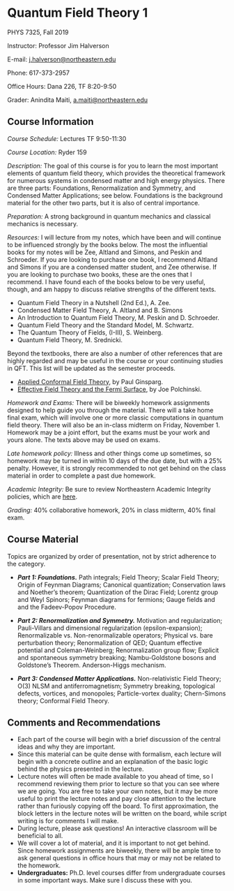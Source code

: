 # Quantum Field Theory 1

PHYS 7325, Fall 2019

Instructor: Professor Jim Halverson

E-mail: j.halverson@northeastern.edu

Phone: 617-373-2957

Office Hours: Dana 226, TF 8:20-9:50

Grader: Anindita Maiti, a.maiti@northeastern.edu

## Course Information

*Course Schedule:* Lectures TF 9:50-11:30

*Course Location:* Ryder 159

*Description:* The goal of this course is for you to learn the most important elements of quantum field theory, which 
provides the theoretical framework for numerous systems in condensed matter and high energy physics.
There are three parts: Foundations, Renormalization and Symmetry, and Condensed Matter Applications; see below. Foundations is the background material for the other two parts, but it is also of central importance.

*Preparation:* A strong background in quantum mechanics and classical mechanics is necessary.

*Resources:* I will lecture from my notes, which have been and will
continue to be influenced strongly by the books below. The most the
influential books for my notes will be Zee, Altland and Simons, and
Peskin and Schroeder. If you are looking to purchase one book, I
recommend Altland and Simons if you are a condensed matter student,
and Zee otherwise. If you are looking to purchase two books, these are
the ones that I recommend. I have found each of the books below to be
very useful, though, and am happy to discuss relative strengths of the
different texts.

- Quantum Field Theory in a Nutshell (2nd Ed.), A. Zee.
- Condensed Matter Field Theory, A. Altland and B. Simons
- An Introduction to Quantum Field Theory, M. Peskin and D. Schroeder.
- Quantum Field Theory and the Standard Model, M. Schwartz.
- The Quantum Theory of Fields, (I-III), S. Weinberg.
- Quantum Field Theory, M. Srednicki.

Beyond the textbooks, there are also a number of other references that
are highly regarded and may
be useful in the course or your continuing studies in QFT.
This list will be updated as the semester proceeds.

- [Applied Conformal Field Theory](https://arxiv.org/abs/hep-th/9108028), by Paul Ginsparg.
- [Effective Field Theory and the Fermi Surface](https://arxiv.org/abs/hep-th/9210046), by Joe Polchinski.

*Homework and Exams:* There will be biweekly homework assignments designed to help guide you through the material. There will a take home final exam, which will involve one or more classic computations in quantum field theory. There will also be an in-class midterm on Friday, November 1. Homework may be a joint effort, but the exams must be your work and yours alone. The texts above may be used on exams.

*Late homework policy:* Illness and other things come up sometimes, so homework may be turned in within 10 days of the due date, but with a 25% penalty.
However, it is strongly recommended to not get behind on the class material in order to complete a past due homework.


*Academic Integrity:* Be sure to review Northeastern Academic Integrity policies, which are [here](http://www.northeastern.edu/osccr/academic-integrity-policy/).

*Grading:* 40% collaborative homework, 20% in class midterm, 40% final exam.

## Course Material

Topics are organized by order of presentation, not by strict adherence to the category. 

- ***Part 1: Foundations.*** Path integrals; Field Theory; Scalar Field Theory; Origin of Feynman Diagrams; Canonical quantization; Conservation laws and Noether’s theorem; Quantization of the Dirac Field; Lorentz group and Weyl Spinors; Feynman diagrams for fermions; Gauge fields and and the Fadeev-Popov Procedure.

- ***Part 2: Renormalization and Symmetry.***  Motivation and regularization; Pauli-Villars and dimensional regularization (epsilon-expansion); Renormalizable vs. Non-renormalizable operators; Physical vs. bare perturbation theory; Renormalization of QED; Quantum effective potential and Coleman-Weinberg; Renormalization group flow; Explicit and spontaneous symmetry breaking; Nambu-Goldstone bosons and Goldstone’s Theorem. Anderson-Higgs mechanism.

- ***Part 3: Condensed Matter Applications.*** Non-relativistic Field Theory; O(3) NLSM and antiferromagnetism; Symmetry breaking, topological defects, vortices, and monopoles; Particle-vortex duality; Chern-Simons theory; Conformal Field Theory.



## Comments and Recommendations

- Each part of the course will begin with a brief discussion of the central ideas and why they are important.
- Since this material can be quite dense with formalism, each lecture will begin with a concrete outline and an explanation of the basic logic behind the physics presented in the lecture.
- Lecture notes will often be made available to you ahead of time, so I recommend reviewing them prior to lecture so that you can see where we are going. You are free to take your own notes, but it may be more useful to print the lecture notes and pay close attention to the lecture rather than furiously copying off the board. To first approximation, the block letters in the lecture notes will be written on the board, while script writing is for comments I will make.
- During lecture, please ask questions! An interactive classroom will be beneficial to all.
- We will cover a lot of material, and it is important to not get behind. Since homework assignments are biweekly, there will be ample time to ask general questions in office hours that may or may not be related to the homework.
- **Undergraduates:** Ph.D. level courses differ from undergraduate courses in some important ways. Make sure I discuss these with you.


